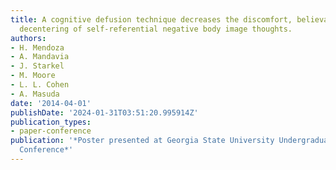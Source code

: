 ```yaml
---
title: A cognitive defusion technique decreases the discomfort, believability, and
  decentering of self-referential negative body image thoughts.
authors:
- H. Mendoza
- A. Mandavia
- J. Starkel
- M. Moore
- L. L. Cohen
- A. Masuda
date: '2014-04-01'
publishDate: '2024-01-31T03:51:20.995914Z'
publication_types:
- paper-conference
publication: '*Poster presented at Georgia State University Undergraduate Research
  Conference*'
---
```

